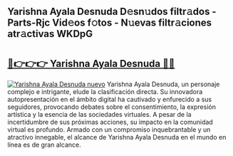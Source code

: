 ## Yarishna Ayala Desnuda D𝚎sn𝚞dos filtr𝚊dos - Parts-Rjc Vid𝚎os f𝚘tos - N𝚞evas filtr𝚊ciones atr𝚊ctivas WKDpG

# <h2><a href="http://mb4oa4.tromn.icu/?c=Yarishna+Ayala+Desnuda">🔗👉👉👉 Yarishna Ayala Desnuda 🔗🔗</a></h2>

[![Yarishna Ayala Desnuda nuevo](https://i.imgur.com/pEAQMta.gif)](http://mb4oa4.tromn.icu/?c=Yarishna+Ayala+Desnuda)
Yarishna Ayala Desnuda, un personaje complejo e intrigante, elude la clasificación directa. Su innovadora autopresentación en el ámbito digital ha cautivado y enfurecido a sus seguidores, provocando debates sobre el consentimiento, la expresión artística y la esencia de las sociedades virtuales. A pesar de la incertidumbre de sus próximas acciones, su impacto en la comunidad virtual es profundo. Armado con un compromiso inquebrantable y un atractivo innegable, el alcance de Yarishna Ayala Desnuda en el mundo en línea es de gran alcance.
